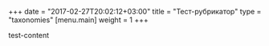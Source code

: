 +++
date = "2017-02-27T20:02:12+03:00"
title = "Тест-рубрикатор"
type = "taxonomies"
[menu.main]
 weight = 1
+++

test-content
